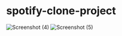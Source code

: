 # spotify-clone-project
![Screenshot (4)](https://github.com/sohail909/spotify-clone-project/assets/139615778/d169fbe6-c38a-4516-aaee-841640d56cef)
![Screenshot (5)](https://github.com/sohail909/spotify-clone-project/assets/139615778/45df1e3e-5e2b-42a9-b938-3c3df0b9363d)
